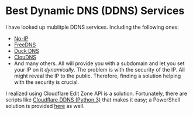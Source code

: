 # Best Dynamic DNS (DDNS) Services
I have looked up mublitple DDNS services. Including the following ones:
- [No-IP](https://my.noip.com/)
- [FreeDNS](https://freedns.afraid.org/)
- [Duck DNS](https://www.duckdns.org/)
- [ClouDNS](https://www.cloudns.net/dynamic-dns/)
- And many others.
All will provide you with a subdomain and let you set your IP on it *dynamically*. The problem is with the security of the IP. All might reveal the IP to the public. Therefore, finding a solution helping with the security is crucial.

I realized using Cloudflare Edit Zone API is a solution. Fortunately, there are scripts like [Cloudflare DDNS (Python 3)](https://github.com/timothymiller/cloudflare-ddns) that makes it easy; a PowerShell solution is provided [here](https://adamtheautomator.com/cloudflare-dynamic-dns/) as well.

